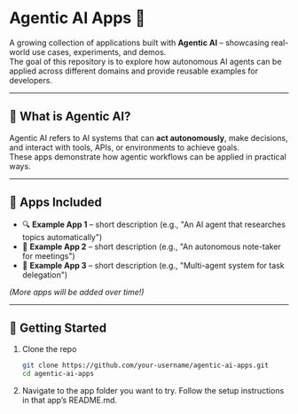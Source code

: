 # Agentic AI Apps 🚀

A growing collection of applications built with **Agentic AI** – showcasing real-world use cases, experiments, and demos.  
The goal of this repository is to explore how autonomous AI agents can be applied across different domains and provide reusable examples for developers.

---

## 📌 What is Agentic AI?
Agentic AI refers to AI systems that can **act autonomously**, make decisions, and interact with tools, APIs, or environments to achieve goals.  
These apps demonstrate how agentic workflows can be applied in practical ways.

---

## 📂 Apps Included
- 🔍 **Example App 1** – short description (e.g., "An AI agent that researches topics automatically")  
- 📝 **Example App 2** – short description (e.g., "An autonomous note-taker for meetings")  
- 🤖 **Example App 3** – short description (e.g., "Multi-agent system for task delegation")  

*(More apps will be added over time!)*  

---

## 🚀 Getting Started
1. Clone the repo  
   ```bash
   git clone https://github.com/your-username/agentic-ai-apps.git
   cd agentic-ai-apps

2. Navigate to the app folder you want to try.
  Follow the setup instructions in that app’s README.md.
